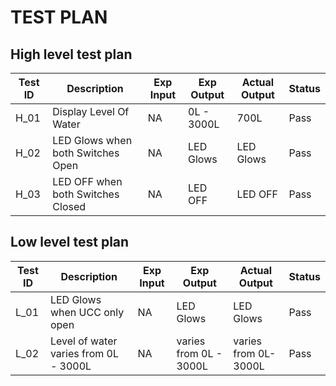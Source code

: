 # TEST PLAN

## High level test plan

Test ID | Description | Exp Input | Exp Output | Actual Output | Status
------- | ----------- | --------- | ---------- | ------------- | ------
H_01 | Display Level Of Water | NA | 0L - 3000L | 700L | Pass
H_02 | LED Glows when both Switches Open | NA | LED Glows | LED Glows | Pass
H_03 | LED OFF when both Switches Closed | NA | LED OFF | LED OFF | Pass

## Low level test plan

Test ID | Description | Exp Input | Exp Output | Actual Output | Status
------- | ----------- | --------- | ---------- | ------------- | ------
L_01 | LED Glows when UCC only open | NA | LED Glows | LED Glows | Pass
L_02 | Level of water varies from 0L - 3000L | NA | varies from 0L - 3000L | varies from 0L-3000L | Pass
